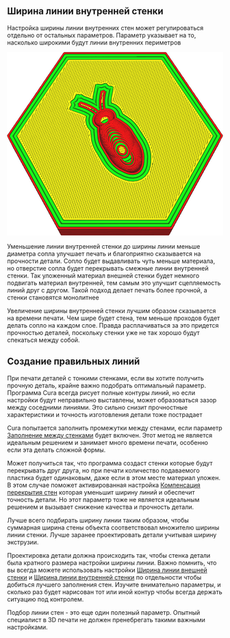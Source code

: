 Ширина линии внутренней стенки
----
Настройка ширины линии внутренних стен может регулироваться отдельно от остальных параметров. Параметр указывает на то, насколько широкими будут линии внутренних периметров

![Линии внутренних стен шире других ](../../../articles/images/wall_line_width_x.png)

Уменьшение линии внутренней стенки до ширины линии меньше диаметра сопла улучшает печать и благоприятно сказывается на прочности детали. Сопло будет выдавливать чуть меньше материала, но отверстие сопла будет перекрывать смежные линии внутренней стенки. Так уложенный материал внешней стенки будет немного подвигать материал внутренней, тем самым это улучшит сцепляемость линий друг с другом. Такой подход делает печать более прочной, а стенки становятся монолитнее

Увеличение ширины внутренней стенки лучшим образом сказывается на времени печати. Чем шире будет стена, тем меньше проходов будет делать сопло на каждом слое. Правда расплачиваться за это придется прочностью деталей, поскольку стенки уже не так хорошо будут спекаться между собой.

Создание правильных линий
----
При печати деталей с тонкими стенками, если вы хотите получить прочную деталь, крайне важно подобрать оптимальный параметр. Программа Cura всегда рисует полные контуры линий, но если настройки будут неправильно выставлены, может образоваться зазор между соседними линиями. Это сильно снизит прочностные характеристики и точность изготовления детали тоже пострадает

Cura попытается заполнить промежутки между стенами, если параметр [Заполнение между стенками](../../../articles/shell/fill_perimeter_gaps.md) будет включен. Этот метод не является идеальным решением и занимает много времени печати, особенно если эта делать сложной формы.

Может получиться так, что программа создаст стенки которые будут перекрывать друг друга, но при печати количество подаваемого пластика будет одинаковым, даже если в этом месте материал уложен.  В этом случае поможет активированная настройка [Компенсация перекрытия стен](../../../articles/shell/travel_compensate_overlapping_walls_enabled.md) которая уменьшит ширину линий и обеспечит точность детали. Но этот параметр тоже не является идеальным решением и вызывает снижение качества и прочность детали.

Лучше всего подбирать ширину линии таким образом, чтобы суммарная ширина стены объекта соответствовал множителю ширины линии стенки. Лучше заранее проектировать детали учитывая ширину экструзии.  

Проектировка детали должна происходить так, чтобы стенка детали была кратного размера настройки ширины линии. Важно помнить, что вы всегда можете использовать настройки [Ширина линии внешней стенки](../resolution/wall_line_width_0.md) и [Ширина линии внутренней стенки](../resolution/wall_line_width_x.md) по отдельности чтобы добиться лучшего заполнения стен.  Изучите внимательно параметры, и сколько раз будет нарисован тот или иной контур чтобы всегда держать ситуацию под контролем.

Подбор линии стен - это еще один полезный параметр. Опытный специалист в 3D печати не должен пренебрегать такими важными настройками.